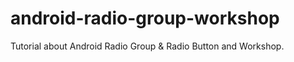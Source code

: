 android-radio-group-workshop
============================

Tutorial about Android Radio Group &amp; Radio Button and Workshop.
